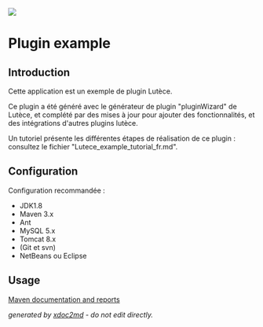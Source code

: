 ![](https://dev.lutece.paris.fr/jenkins/buildStatus/icon?job=plugin-example-deploy)
# Plugin example

## Introduction

Cette application est un exemple de plugin Lutèce.

Ce plugin a été généré avec le générateur de plugin "pluginWizard" de Lutèce, et complété par des mises à jour pour ajouter des fonctionnalités, et des intégrations d'autres plugins lutèce.

Un tutoriel présente les différentes étapes de réalisation de ce plugin : consultez le fichier "Lutece_example_tutorial_fr.md".

## Configuration

Configuration recommandée :

 
* JDK1.8
* Maven 3.x
* Ant
* MySQL 5.x
* Tomcat 8.x
* (Git et svn)
* NetBeans ou Eclipse

## Usage




[Maven documentation and reports](https://dev.lutece.paris.fr/plugins/plugin-example/)



 *generated by [xdoc2md](https://github.com/lutece-platform/tools-maven-xdoc2md-plugin) - do not edit directly.*